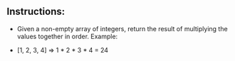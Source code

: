 ## **Instructions:**

- Given a non-empty array of integers, return the result of multiplying the values together in order. Example:

- [1, 2, 3, 4] => 1 * 2 * 3 * 4 = 24